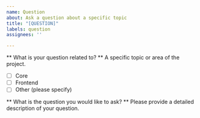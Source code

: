 ```yaml
---
name: Question
about: Ask a question about a specific topic
title: "[QUESTION]"
labels: question
assignees: ''

---
```


** What is your question related to? **
A specific topic or area of the project.
- [ ] Core
- [ ] Frontend
- [ ] Other (please specify)

** What is the question you would like to ask? **
Please provide a detailed description of your question.
